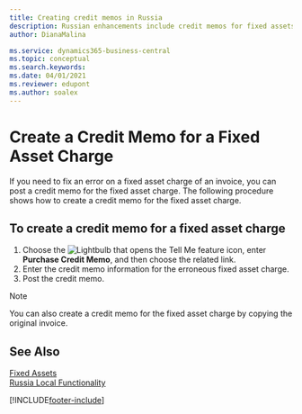 ```yaml
---
title: Creating credit memos in Russia
description: Russian enhancements include credit memos for fixed assets charges.
author: DianaMalina

ms.service: dynamics365-business-central
ms.topic: conceptual
ms.search.keywords:
ms.date: 04/01/2021
ms.reviewer: edupont
ms.author: soalex
---
```


# Create a Credit Memo for a Fixed Asset Charge

If you need to fix an error on a fixed asset charge of an invoice, you can post a credit memo for the fixed asset charge. The following procedure shows how to create a credit memo for the fixed asset charge.

## To create a credit memo for a fixed asset charge

1. Choose the ![Lightbulb that opens the Tell Me feature](../../media/ui-search/search_small.png "Tell me what you want to do") icon, enter **Purchase Credit Memo**, and then choose the related link.
2. Enter the credit memo information for the erroneous fixed asset charge.
3. Post the credit memo.

> [!NOTE]
> You can also create a credit memo for the fixed asset charge by copying the original invoice.

## See Also

[Fixed Assets](../../fa-manage.md)  
[Russia Local Functionality](russia-local-functionality.md)  


[!INCLUDE[footer-include](../../includes/footer-banner.md)]